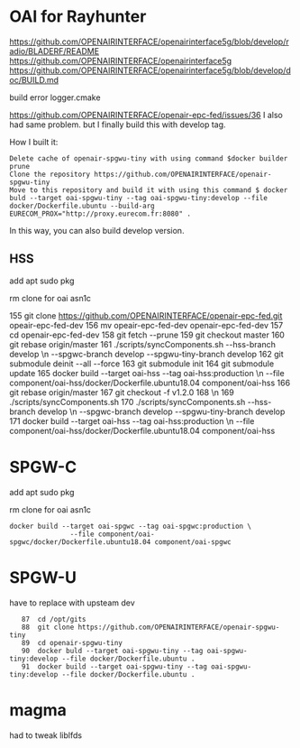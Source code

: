 # OAI for Rayhunter

https://github.com/OPENAIRINTERFACE/openairinterface5g/blob/develop/radio/BLADERF/README
https://github.com/OPENAIRINTERFACE/openairinterface5g
https://github.com/OPENAIRINTERFACE/openairinterface5g/blob/develop/doc/BUILD.md


build error logger.cmake


https://github.com/OPENAIRINTERFACE/openair-epc-fed/issues/36
I also had same problem. but I finally build this with develop tag.

How I built it:

    Delete cache of openair-spgwu-tiny with using command $docker builder prune
    Clone the repository https://github.com/OPENAIRINTERFACE/openair-spgwu-tiny
    Move to this repository and build it with using this command $ docker buld --target oai-spgwu-tiny --tag oai-spgwu-tiny:develop --file docker/Dockerfile.ubuntu --build-arg EURECOM_PROX="http://proxy.eurecom.fr:8080" .

In this way, you can also build develop version.


## HSS

add apt sudo pkg

rm clone for oai asn1c

  155  git clone https://github.com/OPENAIRINTERFACE/openair-epc-fed.git opeair-epc-fed-dev
  156  mv opeair-epc-fed-dev openair-epc-fed-dev
  157  cd openair-epc-fed-dev
  158  git fetch --prune
  159  git checkout master
  160  git rebase origin/master
  161  ./scripts/syncComponents.sh --hss-branch develop \\n                              --spgwc-branch develop --spgwu-tiny-branch develop
  162  git submodule deinit --all --force
  163  git submodule init
  164  git submodule update
  165  docker build --target oai-hss --tag oai-hss:production \\n               --file component/oai-hss/docker/Dockerfile.ubuntu18.04 component/oai-hss
  166  git rebase origin/master
  167  git checkout -f v1.2.0
  168  \n
  169  ./scripts/syncComponents.sh
  170  ./scripts/syncComponents.sh --hss-branch develop \\n                              --spgwc-branch develop --spgwu-tiny-branch develop
  171  docker build --target oai-hss --tag oai-hss:production \\n               --file component/oai-hss/docker/Dockerfile.ubuntu18.04 component/oai-hss


# SPGW-C

add apt sudo pkg


rm clone for oai asn1c


```
docker build --target oai-spgwc --tag oai-spgwc:production \
               --file component/oai-spgwc/docker/Dockerfile.ubuntu18.04 component/oai-spgwc
```



# SPGW-U

have to replace with upsteam dev

```
   87  cd /opt/gits
   88  git clone https://github.com/OPENAIRINTERFACE/openair-spgwu-tiny
   89  cd openair-spgwu-tiny
   90  docker buld --target oai-spgwu-tiny --tag oai-spgwu-tiny:develop --file docker/Dockerfile.ubuntu .
   91  docker build --target oai-spgwu-tiny --tag oai-spgwu-tiny:develop --file docker/Dockerfile.ubuntu .
```


# magma

had to tweak liblfds 
